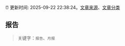 :alarm_clock: 更新时间: 2025-09-22 22:38:24。[文章来源](/README.md)、[文章分类](/TAGS.md)

## 报告


> 关键字：`报告`、`月报`



